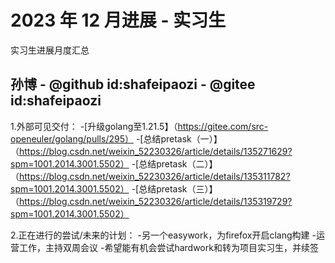 #  2023 年 12 月进展 - 实习生

实习生进展月度汇总

<!-- 格式：

## 姓名 - @github id - @gitee id
1. 外部可见交付：（指已合并PR，未合并pr需要询问mentor是否可以计算，并且在下个月不能计算）
  - [简介如修复xxx，升级xxx](链接)
2. 正在进行的尝试/未来的计划：

  -  -->

## 孙博 - @github id:shafeipaozi - @gitee id:shafeipaozi

1.外部可见交付：
    -[升级golang至1.21.5】（https://gitee.com/src-openeuler/golang/pulls/295）
    -[总结pretask（一）】（https://blog.csdn.net/weixin_52230326/article/details/135271629?spm=1001.2014.3001.5502）
    -[总结pretask（二）】（https://blog.csdn.net/weixin_52230326/article/details/135311782?spm=1001.2014.3001.5502）
    -[总结pretask（三）】（https://blog.csdn.net/weixin_52230326/article/details/135319729?spm=1001.2014.3001.5502）

2.正在进行的尝试/未来的计划：
    -另一个easywork，为firefox开启clang构建
    -运营工作，主持双周会议
    -希望能有机会尝试hardwork和转为项目实习生，并续签
